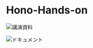# Hono-Hands-on

![講演資料](https://speakerdeck.com/miyakei1225/chu-xue-zhe-xiang-ke-honowoshi-tutarest-apiwogou-zhu-sitemiyou)

![ドキュメント](https://hono-ja.pages.dev/)
